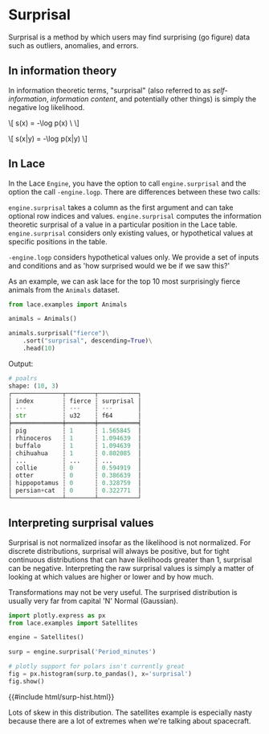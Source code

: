 <style>
    #surp-hist {
        aspect-ratio: 4/3;
    }
</style>
# Surprisal 

Surprisal is a method by which users may find surprising (go figure) data such
as outliers, anomalies, and errors.

## In information theory
In information theoretic terms, "surprisal" (also referred to as
*self-information*, *information content*, and potentially other things) is
simply the negative log likelihood.

\\[
s(x) = -\log p(x) \\
\\]

\\[
s(x|y) = -\log p(x|y)
\\]

## In Lace

In the Lace `Engine`, you have the option to call `engine.surprisal` and the option
the call `-engine.logp`. There are differences between these two calls:

`engine.surprisal` takes a column as the first argument and can take optional row
indices and values. `engine.surprisal` computes the information theoretic surprisal
of a value in a particular position in the Lace table. `engine.surprisal` considers
only existing values, or hypothetical values at specific positions in the
table.

`-engine.logp` considers hypothetical values only. We provide a set of inputs and
conditions and as 'how surprised would we be if we saw this?'

As an example, we can ask lace for the top 10 most surprisingly fierce animals
from the `Animals` dataset.

<div class=tabbed-blocks>

```python
from lace.examples import Animals

animals = Animals()

animals.surprisal("fierce")\
    .sort("surprisal", descending=True)\
    .head(10)
```
</div>

Output:

```python
# poalrs
shape: (10, 3)
┌──────────────┬────────┬───────────┐
│ index        ┆ fierce ┆ surprisal │
│ ---          ┆ ---    ┆ ---       │
│ str          ┆ u32    ┆ f64       │
╞══════════════╪════════╪═══════════╡
│ pig          ┆ 1      ┆ 1.565845  │
│ rhinoceros   ┆ 1      ┆ 1.094639  │
│ buffalo      ┆ 1      ┆ 1.094639  │
│ chihuahua    ┆ 1      ┆ 0.802085  │
│ ...          ┆ ...    ┆ ...       │
│ collie       ┆ 0      ┆ 0.594919  │
│ otter        ┆ 0      ┆ 0.386639  │
│ hippopotamus ┆ 0      ┆ 0.328759  │
│ persian+cat  ┆ 0      ┆ 0.322771  │
└──────────────┴────────┴───────────┘
```

## Interpreting surprisal values

Surprisal is not normalized insofar as the likelihood is not normalized. For
discrete distributions, surprisal will always be positive, but for tight
continuous distributions that can have likelihoods greater than 1, surprisal
can be negative. Interpreting the raw surprisal values is simply a matter of
looking at which values are higher or lower and by how much.

Transformations may not be very useful. The surprised distribution is usually
very far from capital 'N' Normal (Gaussian).

```python
import plotly.express as px
from lace.examples import Satellites

engine = Satellites()

surp = engine.surprisal('Period_minutes')

# plotly support for polars isn't currently great
fig = px.histogram(surp.to_pandas(), x='surprisal')
fig.show()
```

{{#include html/surp-hist.html}}

Lots of skew in this distribution. The satellites example is especially nasty
because there are a lot of extremes when we're talking about spacecraft.

